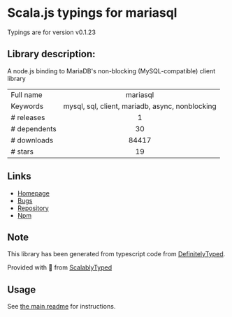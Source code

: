 
# Scala.js typings for mariasql

Typings are for version v0.1.23

## Library description:
A node.js binding to MariaDB's non-blocking (MySQL-compatible) client library

|                    |                 |
| ------------------ | :-------------: |
| Full name          | mariasql |
| Keywords           | mysql, sql, client, mariadb, async, nonblocking |
| # releases         | 1 |
| # dependents       | 30 |
| # downloads        | 84417 |
| # stars            | 19 |

## Links
- [Homepage](https://github.com/mscdex/node-mariasql#readme)
- [Bugs](https://github.com/mscdex/node-mariasql/issues)
- [Repository](https://github.com/mscdex/node-mariasql)
- [Npm](https://www.npmjs.com/package/mariasql)
    


## Note
This library has been generated from typescript code from [DefinitelyTyped](https://definitelytyped.org).

Provided with :purple_heart: from [ScalablyTyped](https://github.com/oyvindberg/ScalablyTyped)

## Usage
See [the main readme](../../readme.md) for instructions.


